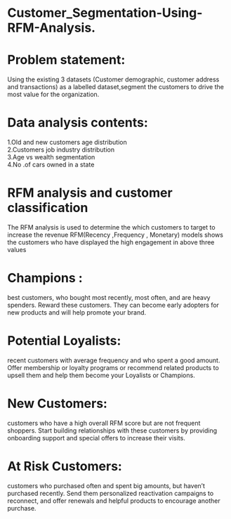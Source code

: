 # Customer_Segmentation-Using-RFM-Analysis.
# Problem statement:
Using the existing 3 datasets (Customer demographic, customer address and transactions) as a labelled dataset,segment the customers to drive the most value for the organization. 
# Data analysis contents:
1.Old and new customers age distribution <br>
2.Customers job industry distribution <br>
3.Age vs wealth segmentation <br>
4.No .of cars owned in a state
# RFM analysis and customer classification
The RFM analysis is used to determine the   which customers to target to increase the revenue
RFM(Recency ,Frequency , Monetary) models shows the customers who have displayed the high engagement in above three values
# Champions :  
best customers, who bought most recently, most often, and are heavy spenders. Reward these customers. They can become early adopters for new products and will help promote your brand.
# Potential Loyalists: 
recent customers with average frequency and who spent a good amount. Offer membership or loyalty programs or recommend related products to upsell them and help them become your Loyalists or Champions.
# New Customers: 
customers who have a high overall RFM score but are not frequent shoppers. Start building relationships with these customers by providing onboarding support and special offers to increase their visits.
# At Risk Customers: 
customers who purchased often and spent big amounts, but haven’t purchased recently. Send them personalized reactivation campaigns to reconnect, and offer renewals and helpful products to encourage another purchase.

